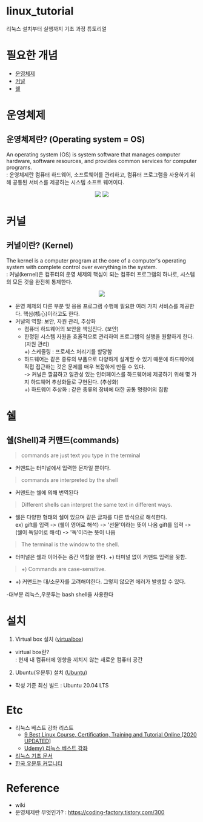 # linux_tutorial
리눅스 설치부터 실행까지 기초 과정 튜토리얼

# 필요한 개념
 - [운영체제](#운영체제)
 - [커널](#커널)
 - [쉘](#쉘)

<!-- 운영체제 -->
# 운영체제
## 운영체제란? (Operating system = OS)
An operating system (OS) is system software that manages computer hardware, software resources, and provides common services for computer programs.  
: 운영체제란 컴퓨터 하드웨어, 소프트웨어를 관리하고, 컴퓨터 프로그램을 사용하기 위해 공통된 서비스를 제공하는 시스템 소프트 웨어이다.  

<p align="center">
  <img src ="https://upload.wikimedia.org/wikipedia/commons/thumb/e/e1/Operating_system_placement.svg/250px-Operating_system_placement.svg.png">
  <img src ="https://upload.wikimedia.org/wikipedia/commons/a/a3/Operating_system_placement_kor.png">
</p>
                                                                                                                             
<!-- 커널 -->
# 커널
## 커널이란? (Kernel)
The kernel is a computer program at the core of a computer's operating system with complete control over everything in the system.  
: 커널(kernel)은 컴퓨터의 운영 체제의 핵심이 되는 컴퓨터 프로그램의 하나로, 시스템의 모든 것을 완전히 통제한다.

<p align ="center">
 <img src="https://upload.wikimedia.org/wikipedia/commons/thumb/8/8f/Kernel_Layout.svg/220px-Kernel_Layout.svg.png">
</p>

- 운영 체제의 다른 부분 및 응용 프로그램 수행에 필요한 여러 가지 서비스를 제공한다. 핵심(核心)이라고도 한다.
- 커널의 역할: 보안, 자원 관리, 추상화
  - 컴퓨터 하드웨어의 보안을 책임진다. (보안)
  - 한정된 시스템 자원을 효율적으로 관리하여 프로그램의 실행을 원활하게 한다. (자원 관리)  
    +) 스케줄링 : 프로세스 처리기를 할당함
  - 하드웨어는 같은 종류의 부품으로 다양하게 설계할 수 있기 때문에 하드웨어에 직접 접근하는 것은 문제를 매우 복잡하게 만들 수 있다.  
   -> 커널은 깔끔하고 일관성 있는 인터페이스를 하드웨어에 제공하기 위해 몇 가지 하드웨어 추상화들로 구현된다. (추상화)  
    +) 하드웨어 추상화 : 같은 종류의 장비에 대한 공통 명령어의 집합
 
<!-- 쉘 -->
# 쉘
## 쉘(Shell)과 커맨드(commands)
> commands are just text you type in the terminal
- 커맨드는 터미널에서 입력한 문자일 뿐이다.

> commands are interpreted by the shell  
- 커맨드는 쉘에 의해 번역된다

> Different shells can interpret the same text in different ways.  
- 쉘은 다양한 형태의 쉘이 있으며 같은 글자를 다른 방식으로 해석한다.  
 ex) gift를 입력 -> (쉘이 영어로 해석) -> '선물'이라는 뜻이 나옴
     gift를 입력 -> (쉘이 독일어로 해석) -> '독'이라는 뜻이 나옴  
     
> The terminal is the window to the shell.  
- 터미널은 쉘과 이어주는 중간 역할을 한다. +) 터미널 없이 커맨드 입력을 못함.

> +) Commands are case-sensitive.  
- +) 커맨드는 대/소문자를 고려해야한다. 그렇지 않으면 에러가 발생할 수 있다.

-대부분 리눅스,우분투는 bash shell을 사용한다


# 설치 
 
1. Virtual box 설치 ([virtualbox](https://www.virtualbox.org/wiki/Downloads))
 - virtual box란?  
  : 현재 내 컴퓨터에 영향을 끼치지 않는 새로운 컴퓨터 공간

2. Ubuntu(우분투) 설치 ([Ubuntu](https://ubuntu.com/download/desktop))
 - 작성 기준 최신 빌드 : Ubuntu 20.04 LTS
 
 
 # Etc
 * 리눅스 베스트 강좌 리스트  
   - [9 Best Linux Course, Certification, Training and Tutorial Online [2020 UPDATED]](https://digitaldefynd.com/best-linux-tutorial-certification-training-course/)
   - [Udemy) 리눅스 베스트 강좌](https://digitaldefynd.com/best-linux-tutorial-certification-training-course/)
 * [리눅스 기초 문서](https://ruinick.tistory.com/203)
 * [한국 우분투 커뮤니티](https://www.ubuntu-kr.org/)


# Reference
- wiki 
- 운영체제란 무엇인가? : https://coding-factory.tistory.com/300
